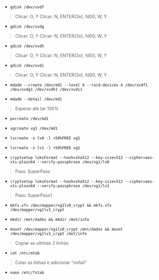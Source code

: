- `gdisk /dev/xvdf`
> Clicar: O, Y
> Clicar: N, ENTER(3x), fd00, W, Y


- `gdisk /dev/xvdg`
> Clicar: O, Y
> Clicar: N, ENTER(3x), fd00, W, Y


- `gdisk /dev/xvdh`
> Clicar: O, Y
> Clicar: N, ENTER(3x), fd00, W, Y


- `gdisk /dev/xvdi`
> Clicar: O, Y
> Clicar: N, ENTER(3x), fd00, W, Y


- `mdadm --create /dev/md1 --level 6 --raid-devices 4 /dev/xvdf1 /dev/xvdg1 /dev/xvdh1 /dev/xvdi1`



- `mdadm --detail /dev/md1`
> Esperar até tar 100%


- `pvcreate /dev/md1`



- `vgcreate vg1 /dev/md1`



- `lvcreate -n lv0 -l +50%FREE vg1`
- `lvcreate -n lv1 -l +50%FREE vg1`



- `cryptsetup luksFormat --hash=sha512 --key-size=512 --cipher=aes-xts-plain64 --verify-passphrase /dev/vg1/lv0`
> Pass: SuperPass


- `cryptsetup luksFormat --hash=sha512 --key-size=512 --cipher=aes-xts-plain64 --verify-passphrase /dev/vg1/lv1`
> Pass: SuperPass1

- `mkfs.xfs /dev/mapper/vg1lv0_crypt && mkfs.xfs /dev/mapper/vg1lv1_crypt`



- `mkdir /mnt/dados && mkdir /mnt/info`



- `mount /dev/mapper/vg1lv0_crypt /mnt/dados && mount /dev/mapper/vg1lv1_crypt /mnt/info`


> Copiar as ultimas 2 linhas
- `cat /etc/mtab`
> Colar as linhas e adicionar "nofail"
- `nano /etc/fstab`

